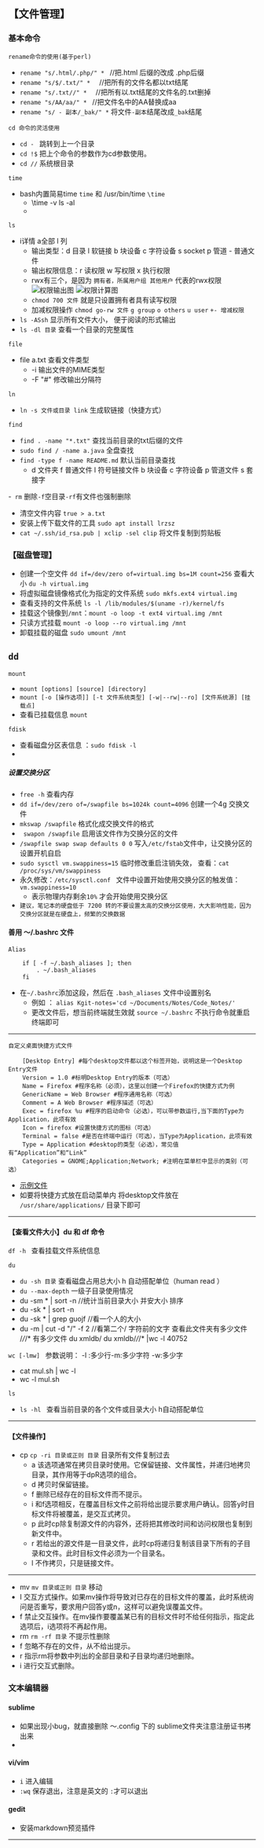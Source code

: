 ## 【文件管理】
### 基本命令 

`rename命令的使用(基于perl)`
- `rename "s/.html/.php/" * ` //把.html 后缀的改成 .php后缀
- `rename "s/$/.txt/" *  `   //把所有的文件名都以txt结尾
- `rename "s/.txt//" *  `   //把所有以.txt结尾的文件名的.txt删掉
- `rename "s/AA/aa/" * `  //把文件名中的AA替换成aa
- `rename "s/ - 副本/_bak/" *` 将文件`-副本`结尾改成`_bak`结尾

`cd 命令的灵活使用`
- `cd - ` 跳转到上一个目录
- `cd !$` 把上个命令的参数作为cd参数使用。
- `cd //` 系统根目录 


`time`
- bash内置简易time `time` 和 /usr/bin/time `\time`
    - \time -v ls -al
    - 

`ls`
- i详情 a全部 l 列
    - 输出类型：d 目录 l 软链接 b 块设备 c 字符设备 s socket p 管道 - 普通文件
    - 输出权限信息：r 读权限 w 写权限 x 执行权限
    - rwx有三个，是因为 `拥有者，所属用户组 其他用户` 代表的rwx权限
    ![权限输出图](https://dn-anything-about-doc.qbox.me/linux_base/3-10.png/logoblackfont)
![权限计算图](https://dn-anything-about-doc.qbox.me/linux_base/3-14.png/logoblackfont)
    - `chmod 700 文件` 就是只设置拥有者具有读写权限
    - 加减权限操作 `chmod go-rw 文件` `g group` `o others` `u user` `+- 增减权限`
- `ls -ASsh` 显示所有文件大小， 便于阅读的形式输出
- `ls -dl 目录` 查看一个目录的完整属性


`file`
- file a.txt 查看文件类型
    - -i 输出文件的MIME类型
    - -F "#" 修改输出分隔符

`ln`
- `ln -s 文件或目录 link` 生成软链接（快捷方式）

`find`
- `find . -name "*.txt"` 查找当前目录的txt后缀的文件
- `sudo find / -name a.java` 全盘查找
- `find -type f -name README.md` 默认当前目录查找
    - d 文件夹 f 普通文件 l 符号链接文件 b 块设备 c 字符设备 p 管道文件 s 套接字

-` rm` 删除` -f `空目录` -rf `有文件也强制删除
- 清空文件内容 `true > a.txt ` 
- 安装上传下载文件的工具 `sudo apt install lrzsz`
- `cat ~/.ssh/id_rsa.pub | xclip -sel clip` 将文件复制到剪贴板

### 【磁盘管理】

- 创建一个空文件 `dd if=/dev/zero of=virtual.img bs=1M count=256` 查看大小 `du -h virtual.img`
- 将虚拟磁盘镜像格式化为指定的文件系统 `sudo mkfs.ext4 virtual.img`
- 查看支持的文件系统 `ls -l /lib/modules/$(uname -r)/kernel/fs`
- 挂载这个镜像到`/mnt`：`mount -o loop -t ext4 virtual.img /mnt`
- 只读方式挂载 `mount -o loop --ro virtual.img /mnt`
- 卸载挂载的磁盘 `sudo umount /mnt`

`dd`
- 

`mount`
- `mount [options] [source] [directory] `
- `mount [-o [操作选项]] [-t 文件系统类型] [-w|--rw|--ro] [文件系统源] [挂载点]`
- 查看已挂载信息 `mount`

`fdisk`
- 查看磁盘分区表信息 ：`sudo fdisk -l `
- 
##### 设置交换分区
- `free -h` 查看内存
- `dd if=/dev/zero of=/swapfile bs=1024k count=4096` 创建一个4g 交换文件
- `mkswap /swapfile` 格式化成交换文件的格式
- ` swapon /swapfile` 启用该文件作为交换分区的文件
- `/swapfile swap swap defaults 0 0` 写入`/etc/fstab`文件中，让交换分区的设置开机自启
- `sudo sysctl vm.swappiness=15` 临时修改重启注销失效， 查看：`cat /proc/sys/vm/swappiness`
- 永久修改：`/etc/sysctl.conf ` 文件中设置开始使用交换分区的触发值： `vm.swappiness=10`
    - 表示物理内存剩余`10%` 才会开始使用交换分区
- `建议，笔记本的硬盘低于 7200 转的不要设置太高的交换分区使用，大大影响性能，因为交换分区就是在硬盘上，频繁的交换数据`

#### 善用 ～/.bashrc 文件
`Alias`
```
    if [ -f ~/.bash_aliases ]; then
        . ~/.bash_aliases
    fi
```
- 在`~/.bashrc`添加这段，然后在 `.bash_aliases` 文件中设置别名
    - 例如 ： `alias Kgit-notes='cd ~/Documents/Notes/Code_Notes/'` 
    - 更改文件后，想当前终端就生效就 `source ~/.bashrc` 不执行命令就重启终端即可

*************
`自定义桌面快捷方式文件`
```
	[Desktop Entry] #每个desktop文件都以这个标签开始，说明这是一个Desktop Entry文件
	Version = 1.0 #标明Desktop Entry的版本（可选）
	Name = Firefox #程序名称（必须），这里以创建一个Firefox的快捷方式为例
	GenericName = Web Browser #程序通用名称（可选）
	Comment = A Web Browser #程序描述（可选）
	Exec = firefox %u #程序的启动命令（必选），可以带参数运行,当下面的Type为Application，此项有效
	Icon = firefox #设置快捷方式的图标（可选）
	Terminal = false #是否在终端中运行（可选），当Type为Application，此项有效
	Type = Application #desktop的类型（必选），常见值有“Application”和“Link”
	Categories = GNOME;Application;Network; #注明在菜单栏中显示的类别（可选）
```
- [示例文件](https://github.com/Kuangcp/Notes/tree/master/ConfigFiles/Linux/VSCode.desktop)
- 如要将快捷方式放在启动菜单内 将desktop文件放在 `/usr/share/applications/` 目录下即可

************
#### 【查看文件大小】du 和 df 命令 
`df -h ` 查看挂载文件系统信息

`du`
- `du -sh 目录` 查看磁盘占用总大小 h 自动搭配单位（human read ）
- `du --max-depth` 一级子目录使用情况
- du -sm * | sort -n //统计当前目录大小 并安大小 排序
- du -sk * | sort -n
- du -sk * | grep guojf //看一个人的大小
- du -m | cut -d "/" -f 2 //看第二个/ 字符前的文字
查看此文件夹有多少文件 /*/*/* 有多少文件
du xmldb/
du xmldb/*/*/* |wc -l
40752
    
`wc [-lmw] ` 参数说明： -l :多少行-m:多少字符 -w:多少字
- cat mul.sh | wc -l
- wc -l mul.sh
    
`ls`    
- `ls -hl ` 查看当前目录的各个文件或目录大小 h自动搭配单位
***********
#### 【文件操作】
- cp   `cp -ri 目录或正则 目录` 目录所有文件复制过去
    - a 该选项通常在拷贝目录时使用。它保留链接、文件属性，并递归地拷贝目录，其作用等于dpR选项的组合。
    - d 拷贝时保留链接。
    - f 删除已经存在的目标文件而不提示。
    - i 和f选项相反，在覆盖目标文件之前将给出提示要求用户确认。回答y时目标文件将被覆盖，是交互式拷贝。
    - p 此时cp除复制源文件的内容外，还将把其修改时间和访问权限也复制到新文件中。
    - r 若给出的源文件是一目录文件，此时cp将递归复制该目录下所有的子目录和文件。此时目标文件必须为一个目录名。
    - l 不作拷贝，只是链接文件。 
    
**********    
- mv `mv 目录或正则 目录` 移动
- I 交互方式操作。如果mv操作将导致对已存在的目标文件的覆盖，此时系统询问是否重写，要求用户回答y或n，这样可以避免误覆盖文件。
- f 禁止交互操作。在mv操作要覆盖某已有的目标文件时不给任何指示，指定此选项后，i选项将不再起作用。 
- rm  `rm -rf 目录` 不提示性删除
- f 忽略不存在的文件，从不给出提示。
- r 指示rm将参数中列出的全部目录和子目录均递归地删除。
- i 进行交互式删除。 
### 文本编辑器
#### sublime 
- 如果出现小bug，就直接删除 ～.config 下的 sublime文件夹注意注册证书拷出来
- 
#### vi/vim
- `i` 进入编辑
- `:wq` 保存退出，注意是英文的 `:`才可以退出

#### gedit
- 安装markdown预览插件 

************************

